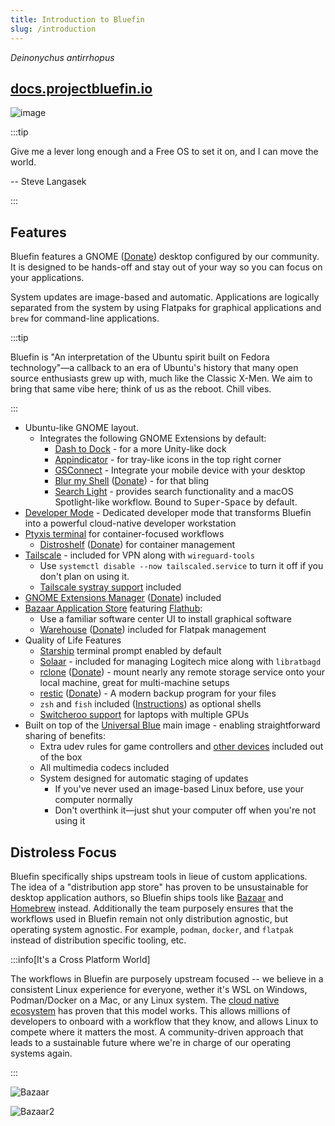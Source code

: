 ```yaml
---
title: Introduction to Bluefin
slug: /introduction
---
```


_Deinonychus antirrhopus_

## [docs.projectbluefin.io](https://docs.projectbluefin.io)

![image](https://github.com/user-attachments/assets/21208dd6-9ce5-41ba-9c21-d2bb97f7c1e8)

:::tip

Give me a lever long enough and a Free OS to set it on, and I can move the world.

-- Steve Langasek

:::

## Features

Bluefin features a GNOME ([Donate](https://www.gnome.org/donate/)) desktop configured by our community. It is designed to be hands-off and stay out of your way so you can focus on your applications.

System updates are image-based and automatic. Applications are logically separated from the system by using Flatpaks for graphical applications and `brew` for command-line applications.

:::tip

Bluefin is "An interpretation of the Ubuntu spirit built on Fedora technology"—a callback to an era of Ubuntu's history that many open source enthusiasts grew up with, much like the Classic X-Men. We aim to bring that same vibe here; think of us as the reboot. Chill vibes.

:::

- Ubuntu-like GNOME layout.
  - Integrates the following GNOME Extensions by default:
    - [Dash to Dock](https://micheleg.github.io/dash-to-dock/) - for a more Unity-like dock
    - [Appindicator](https://github.com/ubuntu/gnome-shell-extension-appindicator) - for tray-like icons in the top right corner
    - [GSConnect](https://github.com/GSConnect/gnome-shell-extension-gsconnect) - Integrate your mobile device with your desktop
    - [Blur my Shell](https://github.com/aunetx/blur-my-shell) ([Donate](https://github.com/sponsors/aunetx)) - for that bling
    - [Search Light](https://github.com/icedman/search-light) - provides search functionality and a macOS Spotlight-like workflow. Bound to <kbd>Super</kbd>-<kbd>Space</kbd> by default.
- [Developer Mode](/bluefin-dx) - Dedicated developer mode that transforms Bluefin into a powerful cloud-native developer workstation
- [Ptyxis terminal](https://devsuite.app/ptyxis/) for container-focused workflows
  - [Distroshelf](https://flathub.org/apps/com.ranfdev.DistroShelf) ([Donate](https://github.com/sponsors/ranfdev)) for container management
- [Tailscale](https://tailscale.com) - included for VPN along with `wireguard-tools`
  - Use `systemctl disable --now tailscaled.service` to turn it off if you don't plan on using it.
  - [Tailscale systray support](https://tailscale.com/kb/1597/linux-systray) included
- [GNOME Extensions Manager](https://flathub.org/apps/com.mattjakeman.ExtensionManager) ([Donate](https://github.com/sponsors/mjakeman)) included
- [Bazaar Application Store](https://github.com/kolunmi/bazaar) featuring [Flathub](https://flathub.org):
  - Use a familiar software center UI to install graphical software
  - [Warehouse](https://flathub.org/apps/io.github.flattool.Warehouse) ([Donate](https://ko-fi.com/heliguy)) included for Flatpak management
- Quality of Life Features
  - [Starship](https://starship.rs) terminal prompt enabled by default
  - [Solaar](https://github.com/pwr-Solaar/Solaar) - included for managing Logitech mice
    along with `libratbagd`
  - [rclone](https://rclone.org/overview/) ([Donate](https://github.com/sponsors/rclone)) - mount nearly any remote storage service onto your local machine, great for multi-machine setups
  - [restic](https://restic.net/) ([Donate](https://github.com/sponsors/restic)) - A modern backup program for your files
  - `zsh` and `fish` included ([Instructions](/command-line#changing-the-default-terminal-shell)) as optional shells
  - [Switcheroo support](https://man.archlinux.org/man/switcherooctl.1.en?ref=news.itsfoss.com) for laptops with multiple GPUs
- Built on top of the [Universal Blue](https://github.com/ublue-os/main) main image - enabling straightforward sharing of benefits:
  - Extra udev rules for game controllers and [other devices](https://github.com/ublue-os/config) included out of the box
  - All multimedia codecs included
  - System designed for automatic staging of updates
    - If you've never used an image-based Linux before, use your computer normally
    - Don't overthink it—just shut your computer off when you're not using it

## Distroless Focus

Bluefin specifically ships upstream tools in lieue of custom applications. The idea of a "distribution app store" has proven to be unsustainable for desktop application authors, so Bluefin ships tools like [Bazaar](https://github.com/kolunmi/bazaar) and [Homebrew](https://brew.sh) instead. Additionally the team purposely ensures that the workflows used in Bluefin remain not only distribution agnostic, but operating system agnostic. For example, `podman`, `docker`, and `flatpak` instead of distribution specific tooling, etc.

:::info[It's a Cross Platform World]

The workflows in Bluefin are purposely upstream focused -- we believe in a consistent Linux experience for everyone, wether it's WSL on Windows, Podman/Docker on a Mac, or any Linux system. The [cloud native ecosystem](http://cncf.io) has proven that this model works. This allows millions of developers to onboard with a workflow that they know, and allows Linux to compete where it matters the most. A community-driven approach that leads to a sustainable future where we're in charge of our operating systems again. 

:::

![Bazaar](https://github.com/user-attachments/assets/788def08-5743-4e38-a140-e75148f8a1c7)

![Bazaar2](https://github.com/user-attachments/assets/296d11eb-8c71-4c95-a2d0-bda1cb5ba5aa)

